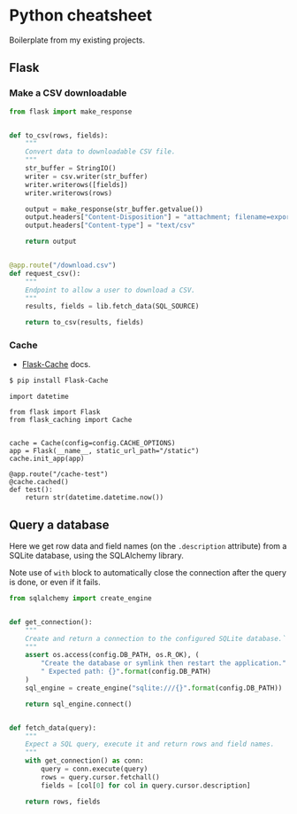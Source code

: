 # Python cheatsheet

Boilerplate from my existing projects.

## Flask

### Make a CSV downloadable

```python
from flask import make_response


def to_csv(rows, fields):
    """
    Convert data to downloadable CSV file.
    """
    str_buffer = StringIO()
    writer = csv.writer(str_buffer)
    writer.writerows([fields])
    writer.writerows(rows)

    output = make_response(str_buffer.getvalue())
    output.headers["Content-Disposition"] = "attachment; filename=export.csv"
    output.headers["Content-type"] = "text/csv"

    return output


@app.route("/download.csv")
def request_csv():
    """
    Endpoint to allow a user to download a CSV.
    """
    results, fields = lib.fetch_data(SQL_SOURCE)

    return to_csv(results, fields)
```

### Cache

- [Flask-Cache](https://flask-caching.readthedocs.io/en/latest/) docs.

```sh
$ pip install Flask-Cache
```

```
import datetime

from flask import Flask
from flask_caching import Cache


cache = Cache(config=config.CACHE_OPTIONS)
app = Flask(__name__, static_url_path="/static")
cache.init_app(app)

@app.route("/cache-test")
@cache.cached()
def test():
    return str(datetime.datetime.now())
```

## Query a database

Here we get row data and field names (on the `.description` attribute) from a SQLite database, using the SQLAlchemy library.

Note use of `with` block to automatically close the connection after the query is done, or even if it fails.

```python
from sqlalchemy import create_engine


def get_connection():
    """
    Create and return a connection to the configured SQLite database.`
    """
    assert os.access(config.DB_PATH, os.R_OK), (
        "Create the database or symlink then restart the application."
        " Expected path: {}".format(config.DB_PATH)
    )
    sql_engine = create_engine("sqlite:///{}".format(config.DB_PATH))

    return sql_engine.connect()


def fetch_data(query):
    """
    Expect a SQL query, execute it and return rows and field names.
    """
    with get_connection() as conn:
        query = conn.execute(query)
        rows = query.cursor.fetchall()
        fields = [col[0] for col in query.cursor.description]

    return rows, fields
```
<!--stackedit_data:
eyJoaXN0b3J5IjpbLTEyOTQ1MjkyOTMsMTcwOTk2NDI3Myw3Mz
A5OTgxMTZdfQ==
-->